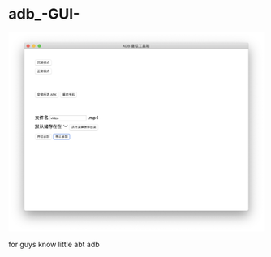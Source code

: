 # adb_-GUI-

<img src="https://raw.githubusercontent.com/MartinRGB/adb_-GUI-/master/cover/cover.png" alt="" data-canonical-src="https://raw.githubusercontent.com/MartinRGB/adb_-GUI-/master/cover/cover.png" width="700" />


for guys know little abt adb
